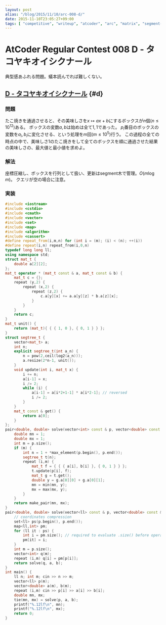 ```yaml
---
layout: post
alias: "/blog/2015/11/10/arc-008-d/"
date: 2015-11-10T23:05:27+09:00
tags: [ "competitive", "writeup", "atcoder", "arc", "matrix", "segment-tree", "coordinates-compression" ]
---
```


# AtCoder Regular Contest 008 D - タコヤキオイシクナール

典型感あふれる問題。蟻本読んでれば難しくない。

<!-- more -->

## [D - タコヤキオイシクナール](https://beta.atcoder.jp/contests/arc008/tasks/arc008_4) {#d}

### 問題

たこ焼きを通過させると、その美味しさを$x \mapsto ax + b$にするボックスが$n$個($n \le 10^{12}$)ある。
ボックスの変数$a, b$は始めは全て$1, 1$であった。
$p_i$番目のボックスの変数を$a_i, b_i$に変化させる、という処理を$m$回($m \le 10^5$)行う。
この過程の全ての時点の中で、美味しさ$1$のたこ焼きをして全てのボックスを順に通過させた結果の美味しさの、最大値と最小値を求めよ。

### 解法

座標圧縮し、ボックスを行列として扱い、更新はsegment木で管理。$O(m \log m)$。
クエリが空の場合に注意。

### 実装

``` c++
#include <iostream>
#include <cstdio>
#include <cmath>
#include <vector>
#include <set>
#include <map>
#include <algorithm>
#include <cassert>
#define repeat_from(i,m,n) for (int i = (m); (i) < (n); ++(i))
#define repeat(i,n) repeat_from(i,0,n)
typedef long long ll;
using namespace std;
struct mat_t {
    double a[2][2];
};
mat_t operator * (mat_t const & a, mat_t const & b) {
    mat_t c = {};
    repeat (y,2) {
        repeat (x,2) {
            repeat (z,2) {
                c.a[y][x] += a.a[y][z] * b.a[z][x];
            }
        }
    }
    return c;
}
mat_t unit() {
    return (mat_t){ { { 1, 0 }, { 0, 1 } } };
}
struct segtree_t {
    vector<mat_t> a;
    int n;
    explicit segtree_t(int a_n) {
        n = pow(2,ceil(log2(a_n)));
        a.resize(2*n-1, unit());
    }
    void update(int i, mat_t x) {
        i += n;
        a[i-1] = x;
        i /= 2;
        while (i) {
            a[i-1] = a[i*2+1-1] * a[i*2-1]; // reversed
            i /= 2;
        }
    }
    mat_t const & get() {
        return a[0];
    }
};
pair<double, double> solve(vector<int> const & p, vector<double> const & a, vector<double> const & b) {
    double mn = 1;
    double mx = 1;
    int m = p.size();
    if (m) {
        int n = 1 + *max_element(p.begin(), p.end());
        segtree_t t(n);
        repeat (i,m) {
            mat_t f = { { { a[i], b[i] }, { 0, 1 } } };
            t.update(p[i], f);
            mat_t g = t.get();
            double y = g.a[0][0] + g.a[0][1];
            mn = min(mn, y);
            mx = max(mx, y);
        }
    }
    return make_pair(mn, mx);
}
pair<double, double> solve(vector<ll> const & p, vector<double> const & a, vector<double> const & b) {
    // coordinates compression
    set<ll> ps(p.begin(), p.end());
    map<ll,int> pm;
    for (ll it : ps) {
        int i = pm.size(); // required to evaluate .size() before operator []
        pm[it] = i;
    }
    int m = p.size();
    vector<int> q(m);
    repeat (i,m) q[i] = pm[p[i]];
    return solve(q, a, b);
}
int main() {
    ll n; int m; cin >> n >> m;
    vector<ll> p(m);
    vector<double> a(m), b(m);
    repeat (i,m) cin >> p[i] >> a[i] >> b[i];
    double mn, mx;
    tie(mn, mx) = solve(p, a, b);
    printf("%.12lf\n", mn);
    printf("%.12lf\n", mx);
    return 0;
}
```
